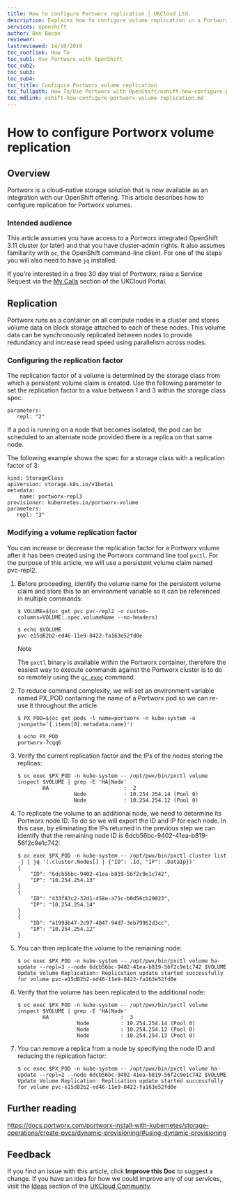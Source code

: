 ```yaml
---
title: How to configure Portworx replication | UKCloud Ltd
description: Explains how to configure volume replication in a Portworx integrated OpenShift cluster
services: openshift
author: Ben Bacon
reviewer:
lastreviewed: 14/10/2019
toc_rootlink: How To
toc_sub1: Use Portworx with OpenShift
toc_sub2:
toc_sub3:
toc_sub4:
toc_title: Configure Portworx volume replication
toc_fullpath: How To/Use Portworx with OpenShift/oshift-how-configure-portworx-volume-replication.md
toc_mdlink: oshift-how-configure-portworx-volume-replication.md
---
```


# How to configure Portworx volume replication

## Overview

Portworx is a cloud-native storage solution that is now available as an integration with our OpenShift offering. This article describes how to configure replication for Portworx volumes. 

### Intended audience

This article assumes you have access to a Portworx integrated OpenShift 3.11 cluster (or later) and that you have cluster-admin rights. It also assumes familiarity with `oc`, the OpenShift command-line client. For one of the steps you will also need to have `jq` installed.

If you're interested in a free 30 day trial of Portworx, raise a Service Request via the [My Calls](https://portal.skyscapecloud.com/support/ivanti) section of the UKCloud Portal.

## Replication

Portworx runs as a container on all compute nodes in a cluster and stores volume data on block storage attached to each of these nodes. This volume data can be synchronously replicated between nodes to provide redundancy and increase read speed using parallelism across nodes.

### Configuring the replication factor

The replication factor of a volume is determined by the storage class from which a persistent volume claim is created. Use the following parameter to set the replication factor to a value between 1 and 3 within the storage class spec:

```none
parameters:
   repl: "2"
```

If a pod is running on a node that becomes isolated, the pod can be scheduled to an alternate node provided there is a replica on that same node.

The following example shows the spec for a storage class with a replication factor of 3:

```none
kind: StorageClass
apiVersion: storage.k8s.io/v1beta1
metadata:
    name: portworx-repl3
provisioner: kubernetes.io/portworx-volume
parameters:
   repl: "3"
```

### Modifying a volume replication factor

You can increase or decrease the replication factor for a Portworx volume after it has been created using the Portworx command line tool `pxctl`. For the purpose of this article, we will use a persistent volume claim named pvc-repl2.

1. Before proceeding, identify the volume name for the persistent volume claim and store this to an environment variable so it can be referenced in multiple commands:

    ```none
    $ VOLUME=$(oc get pvc pvc-repl2 -o custom-columns=VOLUME:.spec.volumeName --no-headers)

    $ echo $VOLUME
    pvc-e15d82b2-ed46-11e9-8422-fa163e52fd0e
    ```

    > [!NOTE]
    > The `pxctl` binary is available within the Portworx container, therefore the easiest way to execute commands against the Portworx cluster is to do so remotely using the [`oc exec`](https://docs.openshift.com/container-platform/3.11/dev_guide/executing_remote_commands.html) command. 

2. To reduce command complexity, we will set an environment variable named PX_POD containing the name of a Portworx pod so we can re-use it throughout the article.

    ```none
    $ PX_POD=$(oc get pods -l name=portworx -n kube-system -o jsonpath='{.items[0].metadata.name}')

    $ echo PX_POD
    portworx-7cqq6
    ```

3. Verify the current replication factor and the IPs of the nodes storing the replicas:

    ```none
    $ oc exec $PX_POD -n kube-system -- /opt/pwx/bin/pxctl volume inspect $VOLUME | grep -E 'HA|Node'
            HA                        :  2
                      Node            : 10.254.254.14 (Pool 0)
                      Node            : 10.254.254.12 (Pool 0)
    ```

4. To replicate the volume to an additional node, we need to determine its Portworx node ID. To do so we will export the ID and IP for each node. In this case, by eliminating the IPs returned in the previous step we can identify that the remaining node ID is 6dcb56bc-9402-41ea-b819-56f2c9e1c742:

    ```none
    $ oc exec $PX_POD -n kube-system -- /opt/pwx/bin/pxctl cluster list -j | jq '(.cluster.Nodes[] | {"ID": .Id, "IP": .DataIp})'
    {
        "ID": "6dcb56bc-9402-41ea-b819-56f2c9e1c742",
        "IP": "10.254.254.13"
    }
    {
        "ID": "433f83c2-32d1-458e-a71c-b0d56cb29023",
        "IP": "10.254.254.14"
    }
    {
        "ID": "a1993b47-2c97-4847-94d7-3eb79962d3cc",
        "IP": "10.254.254.12"
    }
    ```

5. You can then replicate the volume to the remaining node:

    ```none
    $ oc exec $PX_POD -n kube-system -- /opt/pwx/bin/pxctl volume ha-update --repl=3 --node 6dcb56bc-9402-41ea-b819-56f2c9e1c742 $VOLUME
    Update Volume Replication: Replication update started successfully for volume pvc-e15d82b2-ed46-11e9-8422-fa163e52fd0e
    ```

6. Verify that the volume has been replicated to the additional node:

    ```none
    $ oc exec $PX_POD -n kube-system -- /opt/pwx/bin/pxctl volume inspect $VOLUME | grep -E 'HA|Node'
            HA                       :  3
                       Node          : 10.254.254.14 (Pool 0)
                       Node          : 10.254.254.12 (Pool 0)
                       Node          : 10.254.254.13 (Pool 0)
    ```

7. You can remove a replica from a node by specifying the node ID and reducing the replication factor:

    ```none
    $ oc exec $PX_POD -n kube-system -- /opt/pwx/bin/pxctl volume ha-update --repl=2 --node 6dcb56bc-9402-41ea-b819-56f2c9e1c742 $VOLUME
    Update Volume Replication: Replication update started successfully for volume pvc-e15d82b2-ed46-11e9-8422-fa163e52fd0e
    ```

## Further reading

<https://docs.portworx.com/portworx-install-with-kubernetes/storage-operations/create-pvcs/dynamic-provisioning/#using-dynamic-provisioning>

## Feedback

If you find an issue with this article, click **Improve this Doc** to suggest a change. If you have an idea for how we could improve any of our services, visit the [Ideas](https://community.ukcloud.com/ideas) section of the [UKCloud Community](https://community.ukcloud.com).
